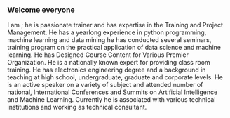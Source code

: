 ### Welcome everyone 
I am ; he is passionate trainer and has expertise in the Training and Project Management. He has a yearlong experience in python programming, machine learning and 	data mining he has conducted several seminars, training program on the practical application of data science and machine learning. He has Designed Course Content for Various Premier Organization.
He is a nationally known expert for providing class room training. He has electronics engineering degree and a background in teaching at high school, undergraduate, graduate and corporate levels. He is an active speaker on a variety of subject and attended number of national, International Conferences and Summits on Artificial Intelligence and Machine Learning. Currently he is associated with various technical institutions and working as technical consultant. 

